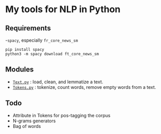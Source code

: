 # My tools for NLP in Python

## Requirements

-`spacy`, especially `fr_core_news_sm`

```
pip install spacy
python3 -m spacy download ft_core_news_sm
```

## Modules

- [`Text.py`](/src/Text.py) : load, clean, and lemmatize a text.
- [`Tokens.py`](/src/Tokens.py) : tokenize, count words, remove empty words from a text.

## Todo

- Attribute in Tokens for pos-tagging the corpus
- N-grams generators
- Bag of words
